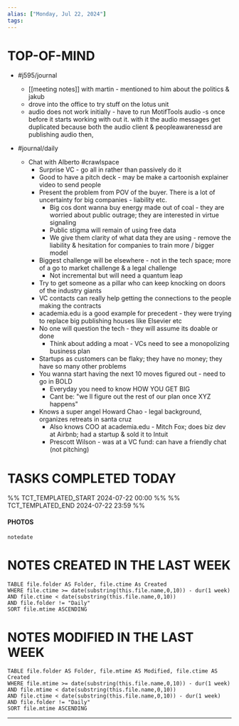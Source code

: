 ```yaml
---
alias: ["Monday, Jul 22, 2024"]
tags: 
---
```



# TOP-OF-MIND
- #j595/journal 
	- [[meeting notes]] with martin - mentioned to him about the politics & jakub
	- drove into the office to try stuff on the lotus unit
	- audio does not work initially - have to run MotifTools audio -s once before it starts working with out it. with it the audio messages get duplicated because both the audio client & peopleawarenessd are publishing audio then,

- #journal/daily 
	- Chat with Alberto #crawlspace 
		- Surprise VC - go all in rather than passively do it
		- Good to have a pitch deck - may be make a cartoonish explainer video to send people
		- Present the problem from POV of the buyer. There is a lot of uncertainty for big companies - liability etc.
			- Big cos dont wanna buy energy made out of coal - they are worried about public outrage; they are interested in virtue signaling
			- Public stigma will remain of using free data
			- We give them clarity of what data they are using - remove the liability & hesitation for companies to train more / bigger model
		- Biggest challenge will be elsewhere - not in the tech space; more of a go to market challenge & a legal challenge
			- Not incremental but will need a quantum leap
		- Try to get someone as a pillar who can keep knocking on doors of the industry giants
		- VC contacts can really help getting the connections to the people making the contracts
		- academia.edu is a good example for precedent - they were trying to replace big publishing houses like Elsevier etc
		- No one will question the tech - they will assume its doable or done
			- Think about adding a moat - VCs need to see a monopolizing business plan
		- Startups as customers can be flaky; they have no money; they have so many other problems
		- You wanna start having the next 10 moves figured out - need to go in BOLD
			- Everyday you need to know HOW YOU GET BIG
			- Cant be: "we ll figure out the rest of our plan once XYZ happens"
		- Knows a super angel Howard Chao - legal background, organizes retreats in santa cruz
			- Also knows COO at academia.edu - Mitch Fox; does biz dev at Airbnb; had a startup & sold it to Intuit
			- Prescott Wilson - was at a VC fund: can have a friendly chat (not pitching)

# TASKS COMPLETED TODAY
%% TCT_TEMPLATED_START 2024-07-22 00:00 %%
%% TCT_TEMPLATED_END 2024-07-22 23:59 %%


#### PHOTOS
```photos
notedate
```

# NOTES CREATED IN THE LAST WEEK
``` dataview
TABLE file.folder AS Folder, file.ctime As Created
WHERE file.ctime >= date(substring(this.file.name,0,10)) - dur(1 week) 
AND file.ctime < date(substring(this.file.name,0,10)) 
AND file.folder != "Daily"
SORT file.mtime ASCENDING
```

# NOTES MODIFIED IN THE LAST WEEK
``` dataview
TABLE file.folder AS Folder, file.mtime AS Modified, file.ctime AS Created
WHERE file.mtime >= date(substring(this.file.name,0,10)) - dur(1 week)
AND file.mtime < date(substring(this.file.name,0,10))
AND file.ctime < date(substring(this.file.name,0,10)) - dur(1 week)
AND file.folder != "Daily"
SORT file.mtime ASCENDING
```
---
